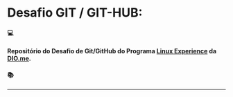 
# Desafio GIT / GIT-HUB:

#### :computer:



#### Repositório do Desafio de Git/GitHub do Programa [Linux Experience](https://web.dio.me/track/linux-experience) da [DIO.me](https://www.dio.me/).




#### :books:

_______________________________________________________

